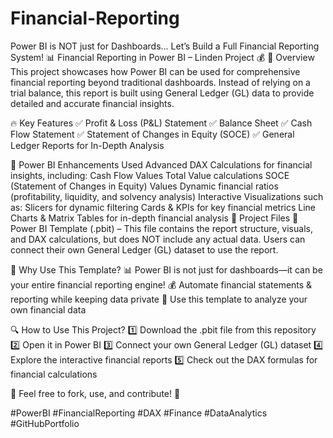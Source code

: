 # Financial-Reporting
Power BI is NOT just for Dashboards... Let’s Build a Full Financial Reporting System!
📊 Financial Reporting in Power BI – Linden Project 💰
🚀 Overview
This project showcases how Power BI can be used for comprehensive financial reporting beyond traditional dashboards. Instead of relying on a trial balance, this report is built using General Ledger (GL) data to provide detailed and accurate financial insights.

🔥 Key Features
✅ Profit & Loss (P&L) Statement
✅ Balance Sheet
✅ Cash Flow Statement
✅ Statement of Changes in Equity (SOCE)
✅ General Ledger Reports for In-Depth Analysis

🎯 Power BI Enhancements Used
Advanced DAX Calculations for financial insights, including:
Cash Flow Values
Total Value calculations
SOCE (Statement of Changes in Equity) Values
Dynamic financial ratios (profitability, liquidity, and solvency analysis)
Interactive Visualizations such as:
Slicers for dynamic filtering
Cards & KPIs for key financial metrics
Line Charts & Matrix Tables for in-depth financial analysis
🔗 Project Files
📂 Power BI Template (.pbit) – This file contains the report structure, visuals, and DAX calculations, but does NOT include any actual data. Users can connect their own General Ledger (GL) dataset to use the report.

🎯 Why Use This Template?
📊 Power BI is not just for dashboards—it can be your entire financial reporting engine!
💰 Automate financial statements & reporting while keeping data private
🚀 Use this template to analyze your own financial data

🔍 How to Use This Project?
1️⃣ Download the .pbit file from this repository
2️⃣ Open it in Power BI
3️⃣ Connect your own General Ledger (GL) dataset
4️⃣ Explore the interactive financial reports
5️⃣ Check out the DAX formulas for financial calculations



📢 Feel free to fork, use, and contribute! 🚀

#PowerBI #FinancialReporting #DAX #Finance #DataAnalytics #GitHubPortfolio
